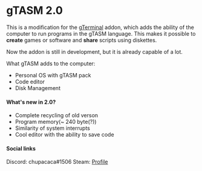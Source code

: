 # gTASM 2.0

This is a modification for the [gTerminal](https://steamcommunity.com/sharedfiles/filedetails/?id=109810455) addon, which adds the ability of the computer to run programs in the gTASM language. This makes it possible to **create** games or software and **share** scripts using diskettes.

Now the addon is still in development, but it is already capable of a lot.

What gTASM adds to the computer:
+ Personal OS with gTASM pack
+ Сode editor
+ Disk Management

#### What's new in 2.0?
+ Complete recycling of old verson
+ Program memory(~ 240 byte(?))
+ Similarity of system interrupts
+ Cool editor with the ability to save code


#### Social links
Discord: chupacaca#1506
Steam: [Profile](https://steamcommunity.com/profiles/76561198086726651/)
